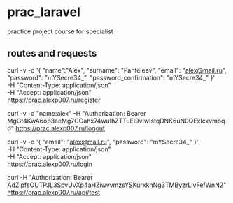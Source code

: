 # prac_laravel
practice project course for specialist

## routes and requests

curl -v -d '{
	"name":"Alex",
	"surname": "Panteleev",
	"email": "alex@mail.ru",
	"password": "mYSecre34_",
	"password_confirmation": "mYSecre34_"
}' \
-H "Content-Type: application/json" \
-H "Accept: application/json" \
https://prac.alexp007.ru/register

curl -v -d "name:alex" -H "Authorization: Bearer MgGt4KwA6op3aeMg7COahx74wuIhZTTuEI9vIwIstqDNK6uN0QExIcxvmoqd" https://prac.alexp007.ru/logout

curl -v -d '{
	"email": "alex@mail.ru",
	"password": "mYSecre34_"
}' \
-H "Content-Type: application/json" \
-H "Accept: application/json" \
https://prac.alexp007.ru/login

curl -H "Authorization: Bearer AdZlpfsOUTPJL3SpvUvXp4aHZiwvvmzsYSKurxknNg3TMByzrLlvFefWnN2" https://prac.alexp007.ru/api/test
